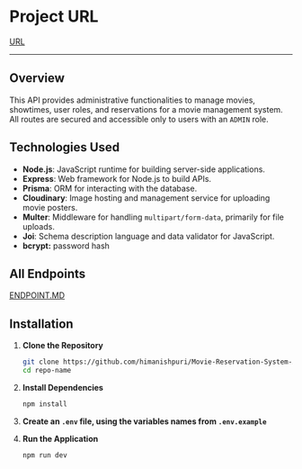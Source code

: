 # Project URL

[URL](https://roadmap.sh/projects/movie-reservation-system)

---

## **Overview**

This API provides administrative functionalities to manage movies, showtimes, user roles, and reservations for a movie management system. All routes are secured and accessible only to users with an `ADMIN` role.

## **Technologies Used**

-  **Node.js**: JavaScript runtime for building server-side applications.
-  **Express**: Web framework for Node.js to build APIs.
-  **Prisma**: ORM for interacting with the database.
-  **Cloudinary**: Image hosting and management service for uploading movie posters.
-  **Multer**: Middleware for handling `multipart/form-data`, primarily for file uploads.
-  **Joi**: Schema description language and data validator for JavaScript.
-  **bcrypt:** password hash

## All Endpoints

[ENDPOINT.MD](https://github.com/himanishpuri/Movie-Reservation-System-API/blob/main/ENDPOINT.MD)

## **Installation**

1. **Clone the Repository**

   ```bash
   git clone https://github.com/himanishpuri/Movie-Reservation-System-API.git
   cd repo-name
   ```

2. **Install Dependencies**

   ```bash
   npm install
   ```

3. **Create an `.env` file, using the variables names from `.env.example`**

4. **Run the Application**

   ```bash
   npm run dev
   ```
